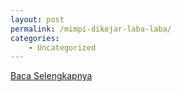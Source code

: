```yaml
---
layout: post
permalink: /mimpi-dikejar-laba-laba/
categories:
    - Uncategorized
---
```


[Baca Selengkapnya](/07)